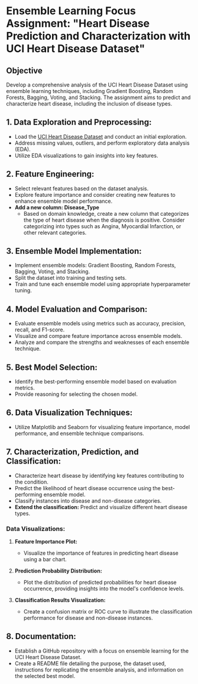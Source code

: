 # Ensemble Learning Focus Assignment: "Heart Disease Prediction and Characterization with UCI Heart Disease Dataset"

## Objective
Develop a comprehensive analysis of the UCI Heart Disease Dataset using ensemble learning techniques, including Gradient Boosting, Random Forests, Bagging, Voting, and Stacking. The assignment aims to predict and characterize heart disease, including the inclusion of disease types.

## 1. Data Exploration and Preprocessing:
- Load the [UCI Heart Disease Dataset](https://archive.ics.uci.edu/dataset/45/heart+disease) and conduct an initial exploration.
- Address missing values, outliers, and perform exploratory data analysis (EDA).
- Utilize EDA visualizations to gain insights into key features.

## 2. Feature Engineering:
- Select relevant features based on the dataset analysis.
- Explore feature importance and consider creating new features to enhance ensemble model performance.
- **Add a new column: Disease_Type**
  - Based on domain knowledge, create a new column that categorizes the type of heart disease when the diagnosis is positive. Consider categorizing into types such as Angina, Myocardial Infarction, or other relevant categories.

## 3. Ensemble Model Implementation:
- Implement ensemble models: Gradient Boosting, Random Forests, Bagging, Voting, and Stacking.
- Split the dataset into training and testing sets.
- Train and tune each ensemble model using appropriate hyperparameter tuning.

## 4. Model Evaluation and Comparison:
- Evaluate ensemble models using metrics such as accuracy, precision, recall, and F1-score.
- Visualize and compare feature importance across ensemble models.
- Analyze and compare the strengths and weaknesses of each ensemble technique.

## 5. Best Model Selection:
- Identify the best-performing ensemble model based on evaluation metrics.
- Provide reasoning for selecting the chosen model.

## 6. Data Visualization Techniques:
- Utilize Matplotlib and Seaborn for visualizing feature importance, model performance, and ensemble technique comparisons.

## 7. Characterization, Prediction, and Classification:
- Characterize heart disease by identifying key features contributing to the condition.
- Predict the likelihood of heart disease occurrence using the best-performing ensemble model.
- Classify instances into disease and non-disease categories.
- **Extend the classification:** Predict and visualize different heart disease types.

### Data Visualizations:
1. **Feature Importance Plot:**
   - Visualize the importance of features in predicting heart disease using a bar chart.

2. **Prediction Probability Distribution:**
   - Plot the distribution of predicted probabilities for heart disease occurrence, providing insights into the model's confidence levels.

3. **Classification Results Visualization:**
   - Create a confusion matrix or ROC curve to illustrate the classification performance for disease and non-disease instances.

## 8. Documentation:
- Establish a GitHub repository with a focus on ensemble learning for the UCI Heart Disease Dataset.
- Create a README file detailing the purpose, the dataset used, instructions for replicating the ensemble analysis, and information on the selected best model.
